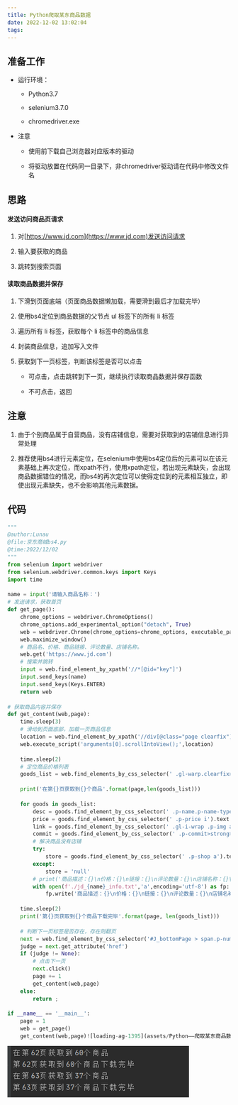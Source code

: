 ```yaml
---
title: Python爬取某东商品数据
date: 2022-12-02 13:02:04
tags:
---
```


## 准备工作

- 运行环境：
  
  - Python3.7
  
  - selenium3.7.0
  
  - chromedriver.exe

- 注意
  
  - 使用前下载自己浏览器对应版本的驱动
  
  - 将驱动放置在代码同一目录下，非chromedriver驱动请在代码中修改文件名

## 思路

#### 发送访问商品页请求

1. 对[https://www.jd.com](https://www.jd.com)发送访问请求

2. 输入要获取的商品

3. 跳转到搜索页面

#### 读取商品数据并保存

1. 下滑到页面底端（页面商品数据懒加载，需要滑到最后才加载完毕）

2. 使用bs4定位到商品数据的父节点 ul 标签下的所有 li 标签

3. 遍历所有 li 标签，获取每个 li 标签中的商品信息

4. 封装商品信息，追加写入文件

5. 获取到下一页标签，判断该标签是否可以点击
   
   - 可点击，点击跳转到下一页，继续执行读取商品数据并保存函数
   
   - 不可点击，返回

## 注意

1. 由于个别商品属于自营商品，没有店铺信息，需要对获取到的店铺信息进行异常处理

2. 推荐使用bs4进行元素定位，在selenium中使用bs4定位后的元素可以在该元素基础上再次定位，而xpath不行，使用xpath定位，若出现元素缺失，会出现商品数据错位的情况，而bs4的再次定位可以使得定位到的元素相互独立，即使出现元素缺失，也不会影响其他元素数据。

## 代码

```python
"""
@author:Lunau
@file:京东商城bs4.py
@time:2022/12/02
"""
from selenium import webdriver
from selenium.webdriver.common.keys import Keys
import time

name = input('请输入商品名称：')
# 发送请求，获取首页
def get_page():
    chrome_options = webdriver.ChromeOptions()
    chrome_options.add_experimental_option("detach", True)
    web = webdriver.Chrome(chrome_options=chrome_options, executable_path='./chromedriver.exe')
    web.maximize_window()
    # 商品名、价格、商品链接、评论数量、店铺名称。
    web.get('https://www.jd.com')
    # 搜索并跳转
    input = web.find_element_by_xpath('//*[@id="key"]')
    input.send_keys(name)
    input.send_keys(Keys.ENTER)
    return web

# 获取商品内容并保存
def get_content(web,page):
    time.sleep(3)
    # 滑动到页面底部，加载一页商品信息
    location = web.find_element_by_xpath('//div[@class="page clearfix"]')
    web.execute_script('arguments[0].scrollIntoView();',location)

    time.sleep(2)
    # 定位商品价格列表
    goods_list = web.find_elements_by_css_selector(' .gl-warp.clearfix>li')

    print('在第{}页获取到{}个商品'.format(page,len(goods_list)))

    for goods in goods_list:
        desc = goods.find_element_by_css_selector(' .p-name.p-name-type-2 a').text
        price = goods.find_element_by_css_selector(' .p-price i').text
        link = goods.find_element_by_css_selector(' .gl-i-wrap .p-img a').get_attribute('href')
        commit = goods.find_element_by_css_selector(' .p-commit>strong>a').text
        # 解决商品没有店铺
        try:
            store = goods.find_element_by_css_selector(' .p-shop a').text
        except:
            store = 'null'
        # print('商品描述：{}\n价格：{}\n链接：{}\n评论数量：{}\n店铺名称：{}\n'.format(desc,price,link,commit,store))
        with open(f'./jd_{name}_info.txt','a',encoding='utf-8') as fp:
            fp.write('商品描述：{}\n价格：{}\n链接：{}\n评论数量：{}\n店铺名称：{}\n\n'.format(desc,price,link,commit,store))

    time.sleep(2)
    print('第{}页获取到{}个商品下载完毕'.format(page, len(goods_list)))

    # 判断下一页标签是否存在，存在则翻页
    next = web.find_element_by_css_selector('#J_bottomPage > span.p-num > a.pn-next')
    judge = next.get_attribute('href')
    if (judge != None):
        # 点击下一页
        next.click()
        page += 1
        get_content(web,page)
    else:
        return ;

if __name__ == '__main__':
    page = 1
    web = get_page()
    get_content(web,page)![loading-ag-1395](assets/Python——爬取某东商品数据/2022-12-02-12-51-15-image.png)
```

![](assets/Python爬取某东商品数据/6533eb3b2a4b34ca96afd6f03f4d97c0dafbd2cc.png)
